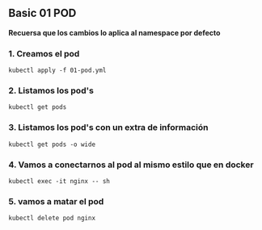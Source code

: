 ## Basic 01 POD

**Recuersa que los cambios lo aplica al namespace por defecto**

### 1. Creamos el pod

`kubectl apply -f 01-pod.yml`

### 2. Listamos los pod's

`kubectl get pods`

### 3. Listamos los pod's con un extra de información 

`kubectl get pods -o wide`

### 4. Vamos a conectarnos al pod al mismo estilo que en docker

`kubectl exec -it nginx -- sh`

### 5. vamos a matar el pod

`kubectl delete pod nginx` 
 
